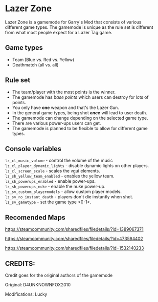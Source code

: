 # Lazer Zone
Lazer Zone is a gamemode for Garry's Mod that consists of various different game types. The gamemode is unique as the rule set is different from what most people expect for a Lazer Tag game.

## Game types
* Team (Blue vs. Red vs. Yellow)
* Deathmatch (all vs. all)

## Rule set
* The team/player with the most points is the winner.
* The gamemode has *base points* which users can destroy for lots of points.
* You only have **one** weapon and that's the Lazer Gun.
* In the general game types, being shot ***once*** will lead to user death.
* The gamemode can change depending on the selected game type.
* There are various power-ups users can get.
* The gamemode is planned to be flexible to allow for different game types.

## Console variables
`lz_cl_music_volume` - control the volume of the music<br/>
`lz_cl_player_dynamic_lights` - disable dynamic lights on other players.<br/>
`lz_cl_screen_scale` - scales the vgui elements.<br/>
`lz_sh_yellow_team_enabled` - enables the yellow team.<br/>
`lz_sh_powerups_enabled` - enable power-ups.<br/>
`lz_sh_powerups_nuke` - enable the nuke power-up.<br/>
`lz_sv_custom_playermodels` - allow custom player models.<br/>
`lz_sv_no_instant_death` - players don't die instantly when shot.<br/>
`lz_sv_gametype` - set the game type <0-1>.<br/>

## Recomended Maps
https://steamcommunity.com/sharedfiles/filedetails/?id=1389067371

https://steamcommunity.com/sharedfiles/filedetails/?id=473594402

https://steamcommunity.com/sharedfiles/filedetails/?id=1532140233

## CREDITS:
Credit goes for the original authors of the gamemode

Original: D4UNKNOWNFOX2010

Modifications: Lucky
